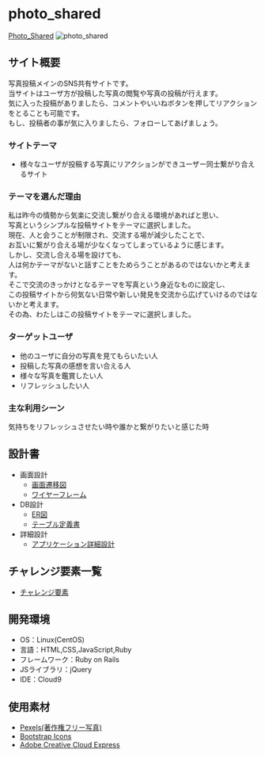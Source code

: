 # photo_shared

[Photo_Shared](13.114.251.156)
![photo_shared](https://user-images.githubusercontent.com/95330893/155886080-4c8fcdb3-4e9c-4c8d-8761-fc2827c4bb38.jpg)

## サイト概要
写真投稿メインのSNS共有サイトです。<br>
当サイトはユーザ方が投稿した写真の閲覧や写真の投稿が行えます。<br>
気に入った投稿がありましたら、コメントやいいねボタンを押してリアクションをとることも可能です。<br>
もし、投稿者の事が気に入りましたら、フォローしてあげましょう。

### サイトテーマ
- 様々なユーザが投稿する写真にリアクションができユーザー同士繋がり合えるサイト

### テーマを選んだ理由
私は昨今の情勢から気楽に交流し繋がり合える環境があればと思い、<br>
写真というシンプルな投稿サイトをテーマに選択しました。<br>
現在、人と会うことが制限され、交流する場が減少したことで、<br>
お互いに繋がり合える場が少なくなってしまっているように感じます。<br>
しかし、交流し合える場を設けても、<br>
人は何かテーマがないと話すことをためらうことがあるのではないかと考えます。<br>
そこで交流のきっかけとなるテーマを写真という身近なものに設定し、<br>
この投稿サイトから何気ない日常や新しい発見を交流から広げていけるのではないかと考えます。<br>
その為、わたしはこの投稿サイトをテーマに選択しました。


### ターゲットユーザ
- 他のユーザに自分の写真を見てもらいたい人
- 投稿した写真の感想を言い合える人
- 様々な写真を鑑賞したい人
- リフレッシュしたい人

### 主な利用シーン
気持ちをリフレッシュさせたい時や誰かと繋がりたいと感じた時

## 設計書
- 画面設計
  - [画面遷移図](<https://drive.google.com/file/d/10YY1O6RzO_IIwb1atUMq5fkuDkLWjZGE/view?usp=sharing>)
  - [ワイヤーフレーム](<https://drive.google.com/file/d/1sXhohOHA9N4qJfevlNFzD2IKcf08RJat/view?usp=sharing>)
- DB設計
  - [ER図](<https://drive.google.com/file/d/1EQe7WsUal0ZZSz0IrlOn2oK285ceTDJH/view?usp=sharing>)
  - [テーブル定義書](<https://docs.google.com/spreadsheets/d/1SiIu6EbipzP2mcse3snapJOxRtwTPaoRjOus3EViUkM/edit?usp=sharing>)
- 詳細設計
  - [アプリケーション詳細設計](<https://docs.google.com/spreadsheets/d/1-3QRJWyPzGKFCvbV0BoAieAqyiwjmEj9VRpwDFOvpXc/edit?usp=sharing>)

## チャレンジ要素一覧
- [チャレンジ要素](<https://docs.google.com/spreadsheets/d/1eJ0WDbh7LAfBq_Lhzi4PIkZ_fcqpA_sePDnOaCat8zM/edit?usp=sharing>)

## 開発環境
- OS：Linux(CentOS)
- 言語：HTML,CSS,JavaScript,Ruby
- フレームワーク：Ruby on Rails
- JSライブラリ：jQuery
- IDE：Cloud9

## 使用素材
- [Pexels(著作権フリー写真)](<https://www.pexels.com/ja-jp/>)
- [Bootstrap Icons](<https://icons.getbootstrap.jp/>)
- [Adobe Creative Cloud Express](<https://express.adobe.com/ja-JP/sp/>)
